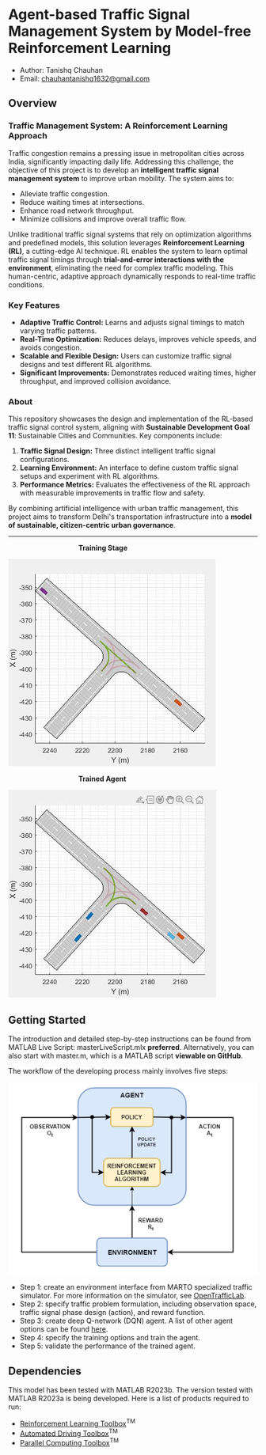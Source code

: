 # Agent-based Traffic Signal Management System by Model-free Reinforcement Learning

- Author: Tanishq Chauhan
- Email: chauhantanishq1632@gmail.com 

## Overview

### **Traffic Management System: A Reinforcement Learning Approach**  
Traffic congestion remains a pressing issue in metropolitan cities across India, significantly impacting daily life. Addressing this challenge, the objective of this project is to develop an **intelligent traffic signal management system** to improve urban mobility. The system aims to:  
- Alleviate traffic congestion.  
- Reduce waiting times at intersections.  
- Enhance road network throughput.  
- Minimize collisions and improve overall traffic flow.  

Unlike traditional traffic signal systems that rely on optimization algorithms and predefined models, this solution leverages **Reinforcement Learning (RL)**, a cutting-edge AI technique. RL enables the system to learn optimal traffic signal timings through **trial-and-error interactions with the environment**, eliminating the need for complex traffic modeling. This human-centric, adaptive approach dynamically responds to real-time traffic conditions.  

### **Key Features**  
- **Adaptive Traffic Control:** Learns and adjusts signal timings to match varying traffic patterns.  
- **Real-Time Optimization:** Reduces delays, improves vehicle speeds, and avoids congestion.  
- **Scalable and Flexible Design:** Users can customize traffic signal designs and test different RL algorithms.  
- **Significant Improvements:** Demonstrates reduced waiting times, higher throughput, and improved collision avoidance.  

### **About**  
This repository showcases the design and implementation of the RL-based traffic signal control system, aligning with **Sustainable Development Goal 11**: Sustainable Cities and Communities. Key components include:  
1. **Traffic Signal Design:** Three distinct intelligent traffic signal configurations.  
2. **Learning Environment:** An interface to define custom traffic signal setups and experiment with RL algorithms.  
3. **Performance Metrics:** Evaluates the effectiveness of the RL approach with measurable improvements in traffic flow and safety.  

By combining artificial intelligence with urban traffic management, this project aims to transform Delhi's transportation infrastructure into a **model of sustainable, citizen-centric urban governance**.  

--- 

&nbsp;&nbsp;&nbsp;&nbsp;&nbsp;&nbsp;&nbsp;&nbsp;&nbsp;&nbsp;&nbsp;&nbsp;&nbsp;&nbsp;&nbsp;&nbsp;&nbsp;&nbsp;&nbsp;&nbsp;&nbsp;&nbsp;&nbsp;&nbsp;&nbsp;&nbsp;&nbsp;&nbsp;&nbsp;&nbsp;&nbsp;&nbsp;&nbsp;&nbsp;&nbsp;&nbsp;**Training Stage**


![](./savedVideos/RLlearningStage.gif)  

&nbsp;&nbsp;&nbsp;&nbsp;&nbsp;&nbsp;&nbsp;&nbsp;&nbsp;&nbsp;&nbsp;&nbsp;&nbsp;&nbsp;&nbsp;&nbsp;&nbsp;&nbsp;&nbsp;&nbsp;&nbsp;&nbsp;&nbsp;&nbsp;&nbsp;&nbsp;&nbsp;&nbsp;&nbsp;&nbsp;&nbsp;&nbsp;&nbsp;&nbsp;&nbsp;&nbsp;**Trained Agent**

![](./savedVideos/RLTrained.gif)

## Getting Started
The introduction and detailed step-by-step instructions can be found from MATLAB Live Script: masterLiveScript.mlx **preferred**. Alternatively, you can also start with master.m, which is a MATLAB script **viewable on GitHub**.

The workflow of the developing process mainly involves five steps:

![application workflow](./savedFigures/workflow.png "application workflow")
- Step 1: create an environment interface from MARTO specialized traffic simulator. For more information on the simulator, see [OpenTrafficLab](https://github.com/mathworks/OpenTrafficLab).
- Step 2: specify traffic problem formulation, including observation space, traffic signal phase design (action), and reward function. 
- Step 3: create deep Q-network (DQN) agent. A list of other agent options can be found [here](https://www.mathworks.com/help/reinforcement-learning/agents.html?s_tid=CRUX_lftnav).
- Step 4: specify the training options and train the agent.
- Step 5: validate the performance of the trained agent. 
## Dependencies
This model has been tested with MATLAB R2023b. The version tested with MATLAB R2023a is being developed. Here is a list of products required to run:
- [Reinforcement Learning Toolbox](https://www.mathworks.com/products/reinforcement-learning.html)<sup>TM</sup>
- [Automated Driving Toolbox](https://www.mathworks.com/products/automated-driving.html)<sup>TM</sup>
- [Parallel Computing Toolbox](https://www.mathworks.com/products/parallel-computing.html)<sup>TM</sup>





<!-- ![traffic performance comparision](./savedTestExperience/comparison2.png) -->

